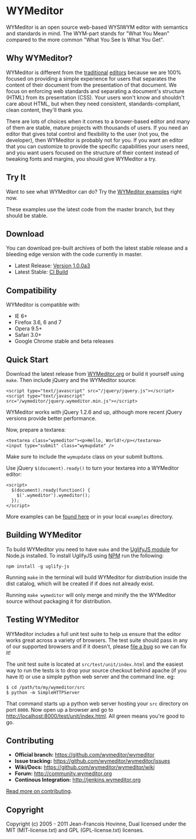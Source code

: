 WYMeditor
=========

WYMeditor is an open source web-based WYSIWYM editor with semantics and
standards in mind. The WYM-part stands for "What You Mean" compared to the more
common "What You See Is What You Get".

Why WYMeditor?
--------------

WYMeditor is different from the
[traditional](http://www.tinymce.com/) [editors](http://ckeditor.com/) 
because we are 100% focused on providing a simple experience for users that
separates the content of their document from the presentation of that document.
We focus on enforcing web standards and separating a document's structure
(HTML) from its presentation (CSS). Your users won't know and shouldn't care
about HTML, but when they need consistent, standards-compliant, clean content,
they'll thank you.

There are lots of choices when it comes to a brower-based editor and many of
them are stable, mature projects with thousands of users. If you need an editor
that gives total control and flexibility to the user (not you, the developer),
then WYMeditor is probably not for you. If you want an editor that you can
customize to provide the specific capabilities your users need, and you want
users focused on the structure of their content instead of tweaking fonts and
margins, you should give WYMeditor a try.

Try It
------

Want to see what WYMeditor can do? Try the [WYMeditor examples](http://wymeditor.no.de/wymeditor/examples/) right now.

These examples use the latest code from the master branch, but they should be stable.

Download
--------

You can download pre-built archives of both the latest stable release and a bleeding edge version with the code currently in master.

* Latest Release: [Version 1.0.0a3](https://github.com/downloads/wymeditor/wymeditor/wymeditor-1.0.0a3.tar.gz)
* Latest Stable: [CI Build](http://jenkins.wymeditor.org/job/wym_master/lastSuccessfulBuild/artifact/dist/wymeditor.tar.gz)

Compatibility
-------------

WYMeditor is compatible with:

* IE 6+
* Firefox 3.6, 6 and 7
* Opera 9.5+
* Safari 3.0+
* Google Chrome stable and beta releases

Quick Start
-----------

Download the latest release from
[WYMeditor.org](http://www.wymeditor.org/download/) or build it yourself using
`make`. Then include jQuery and the WYMeditor source:

    <script type="text/javascript" src="/jquery/jquery.js"></script>
    <script type="text/javascript" src="/wymeditor/jquery.wymeditor.min.js"></script>

WYMeditor works with jQuery 1.2.6 and up, although more recent jQuery versions
provide better performance.

Now, prepare a textarea:

    <textarea class="wymeditor"><p>Hello, World!</p></textarea>
    <input type="submit" class="wymupdate" />

Make sure to include the `wymupdate` class on your submit buttons. 

Use jQuery `$(document).ready()` to turn your textarea into a WYMeditor editor:

    <script>
      $(document).ready(function() {
        $('.wymeditor').wymeditor();
      });
    </script>


More examples can be [found here](https://github.com/wymeditor/wymeditor/tree/master/src/examples) 
or in your local `examples` directory.

Building WYMeditor
------------------

To build WYMeditor you need to have `make` and the 
[UglifyJS module](https://github.com/mishoo/UglifyJS/) for Node.js installed.
To install UglifyJS using [NPM](http://npmjs.org/) run the following:

    npm install -g uglify-js

Running `make` in the terminal will build WYMeditor for distribution inside the
dist catalog, which will be created if if does not already exist. 

Running `make wymeditor` will only merge and minify the the WYMeditor source
without packaging it for distribution.

Testing WYMeditor
-----------------

WYMeditor includes a full unit test suite to help us ensure that the editor
works great across a variety of browsers. The test suite should pass in any of
our supported browsers and if it doesn't, please 
[file a bug](https://github.com/wymeditor/wymeditor/issues/new) so we can fix it!

The unit test suite is located at `src/test/unit/index.html` and the easiest
way to run the tests is to drop your source checkout behind apache (if you have
it) or use a simple python web server and the command line. eg:

    $ cd /path/to/my/wymeditor/src
    $ python -m SimpleHTTPServer

That command starts up a python web server hosting your `src` directory on port
`8000`. Now open up a browser and go to
[http://localhost:8000/test/unit/index.html](http://localhost:8000/test/unit/index.html).
All green means you're good to go.

Contributing
-----------
 - **Official branch:** https://github.com/wymeditor/wymeditor
 - **Issue tracking:** https://github.com/wymeditor/wymeditor/issues
 - **Wiki/Docs:** https://github.com/wymeditor/wymeditor/wiki
 - **Forum:** http://community.wymeditor.org
 - **Continous Integration:** http://jenkins.wymeditor.org

[Read more on contributing](https://github.com/wymeditor/wymeditor/wiki/Contributing). 

Copyright
---------
Copyright (c) 2005 - 2011 Jean-Francois Hovinne, 
Dual licensed under the MIT (MIT-license.txt)
and GPL (GPL-license.txt) licenses.
